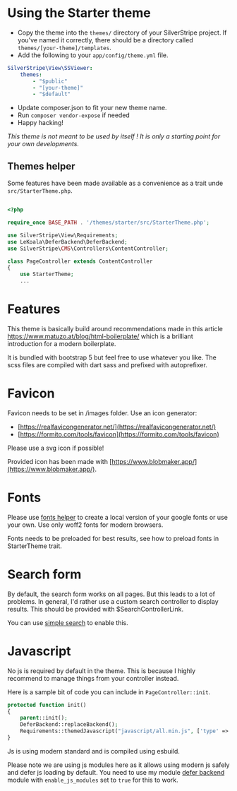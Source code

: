 # Using the Starter theme

-   Copy the theme into the `themes/` directory of your SilverStripe project. If you've named it correctly, there should be a directory called `themes/[your-theme]/templates`.
-   Add the following to your `app/config/theme.yml` file.

```yml
SilverStripe\View\SSViewer:
    themes:
        - "$public"
        - "[your-theme]"
        - "$default"
```

-   Update composer.json to fit your new theme name.
-   Run `composer vendor-expose` if needed
-   Happy hacking!

_This theme is not meant to be used by itself ! It is only a starting point for your own developments._

## Themes helper

Some features have been made available as a convenience as a trait unde `src/StarterTheme.php`.

```php

<?php

require_once BASE_PATH . '/themes/starter/src/StarterTheme.php';

use SilverStripe\View\Requirements;
use LeKoala\DeferBackend\DeferBackend;
use SilverStripe\CMS\Controllers\ContentController;

class PageController extends ContentController
{
    use StarterTheme;
    ...
```

# Features

This theme is basically build around recommendations made in this article https://www.matuzo.at/blog/html-boilerplate/ which is a brilliant introduction for
a modern boilerplate.

It is bundled with bootstrap 5 but feel free to use whatever you like. The scss files are compiled with dart sass and prefixed with autoprefixer.

# Favicon

Favicon needs to be set in /images folder. Use an icon generator:

-   [https://realfavicongenerator.net/](https://realfavicongenerator.net/)
-   [https://formito.com/tools/favicon](https://formito.com/tools/favicon)

Please use a svg icon if possible!

Provided icon has been made with [https://www.blobmaker.app/](https://www.blobmaker.app/).

# Fonts

Please use [fonts helper](https://google-webfonts-helper.herokuapp.com/fonts/) to create a local version of your google fonts or use your own.
Use only woff2 fonts for modern browsers.

Fonts needs to be preloaded for best results, see how to preload fonts in StarterTheme trait.

# Search form

By default, the search form works on all pages. But this leads to a lot of problems.
In general, I'd rather use a custom search controller to display results. This should be provided with $SearchControllerLink.

You can use [simple search](https://github.com/lekoala/silverstripe-simple-search) to enable this.

# Javascript

No js is required by default in the theme. This is because I highly recommend to manage things from your controller instead.

Here is a sample bit of code you can include in `PageController::init`.

```php
protected function init()
{
    parent::init();
    DeferBackend::replaceBackend();
    Requirements::themedJavascript("javascript/all.min.js", ['type' => 'module']);
}
```

Js is using modern standard and is compiled using esbuild.

Please note we are using js modules here as it allows using modern js safely and defer js loading by default.
You need to use my module [defer backend](https://github.com/lekoala/silverstripe-defer-backend) module with `enable_js_modules` set to `true` for this to work.
